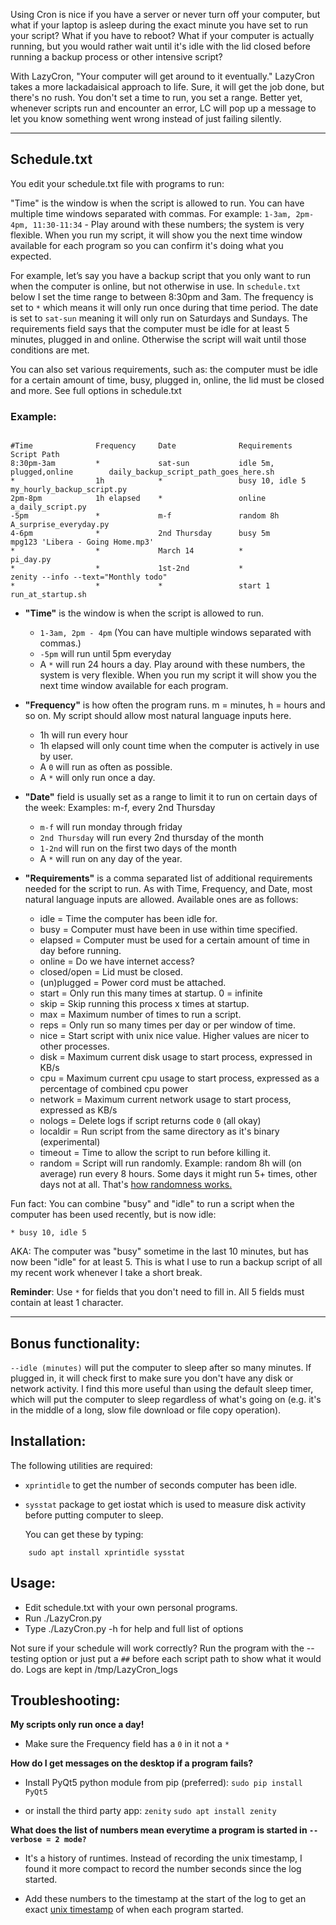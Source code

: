 Using Cron is nice if you have a server or never turn off your computer, but what if your laptop is asleep during the exact minute you have set to run your script? What if you have to reboot? What if your computer is actually running, but you would rather wait until it's idle with the lid closed before running a backup process or other intensive script?

With LazyCron, "Your computer will get around to it eventually." LazyCron takes a more lackadaisical approach to life. Sure, it will get the job done, but there's no rush. You don't set a time to run, you set a range. Better yet, whenever scripts run and encounter an error, LC will pop up a message to let you know something went wrong instead of just failing silently.

----

## Schedule.txt

You edit your schedule.txt file with programs to run:

"Time" is the window is when the script is allowed to run. You can have multiple time windows separated with commas. For example: `1-3am, 2pm-4pm, 11:30-11:34` - Play around with these numbers; the system is very flexible. When you run my script, it will show you the next time window available for each program so you can confirm it's doing what you expected.

For example, let’s say you have a backup script that you only want to run when the computer is online, but not otherwise in use. In `schedule.txt` below I set the time range to between 8:30pm and 3am. The frequency is set to `*` which means it will only run once during that time period. The date is set to `sat-sun` meaning it will only run on Saturdays and Sundays. The requirements field says that the computer must be idle for at least 5 minutes, plugged in and online. Otherwise the script will wait until those conditions are met.

You can also set various requirements, such as: the computer must be idle for a certain amount of time, busy, plugged in, online, the lid must be closed and more. See full options in schedule.txt

### Example:

```

#Time              Frequency     Date              Requirements                   Script Path
8:30pm-3am         *             sat-sun           idle 5m, plugged,online        daily_backup_script_path_goes_here.sh
*                  1h            *                 busy 10, idle 5                my_hourly_backup_script.py
2pm-8pm            1h elapsed    *                 online                         a_daily_script.py
-5pm               *             m-f               random 8h                      A_surprise_everyday.py
4-6pm              *             2nd Thursday      busy 5m                        mpg123 'Libera - Going Home.mp3'
*                  *             March 14          *                              pi_day.py
*                  *             1st-2nd           *                              zenity --info --text="Monthly todo"
*                  *             *                 start 1                        run_at_startup.sh

```

  * **"Time"** is the window is when the script is allowed to run.
     - `1-3am, 2pm - 4pm` (You can have multiple windows separated with commas.)
     - `-5pm` will run until 5pm everyday
     - A `*` will run 24 hours a day.
     Play around with these numbers, the system is very flexible. When you run my script it will show you the next time window available for each program.


  * **"Frequency"** is how often the program runs. m = minutes, h = hours and so on. My script should allow most natural language inputs here.
    - 1h will run every hour
    - 1h elapsed will only count time when the computer is actively in use by user.
	- A `0` will run as often as possible.
    - A `*` will only run once a day.


  * **"Date"** field is usually set as a range to limit it to run on certain days of the week:
Examples: m-f, every 2nd Thursday
    - `m-f` will run monday through friday
    - `2nd Thursday` will run every 2nd thursday of the month
    - `1-2nd` will run on the first two days of the month
    - A `*` will run on any day of the year.


 * **"Requirements"** is a comma separated list of additional requirements needed for the script to run. As with Time, Frequency, and Date, most natural language inputs are allowed. Available ones are as follows:


	*  idle         = Time the computer has been idle for.
	*  busy         = Computer must have been in use within time specified.
	*  elapsed      = Computer must be used for a certain amount of time in day before running.
&nbsp;
	*  online       = Do we have internet access?
	*  closed/open  = Lid must be closed.
	*  (un)plugged  = Power cord must be attached.
&nbsp;
	*  start        = Only run this many times at startup. 0 = infinite
	*  skip         = Skip running this process x times at startup.
	*  max          = Maximum number of times to run a script.
	*  reps         = Only run so many times per day or per window of time.
&nbsp;
	*  nice         = Start script with unix nice value. Higher values are nicer to other processes.
	*  disk         = Maximum current disk usage to start process, expressed in KB/s
	*  cpu          = Maximum current cpu usage to start process, expressed as a percentage of combined cpu power
	*  network      = Maximum current network usage to start process, expressed as KB/s
&nbsp;
	*  nologs       = Delete logs if script returns code `0` (all okay)
	*  localdir     = Run script from the same directory as it's binary (experimental)
	*  timeout      = Time to allow the script to run before killing it.
&nbsp;
	*  random       = Script will run randomly. Example: random 8h will (on average) run every 8 hours. Some days it might run 5+ times, other days not at all. That's [how randomness works.](https://math.stackexchange.com/q/209987/693067)


Fun fact: You can combine "busy" and "idle" to run a script when the computer has been used recently, but is now idle:

	* busy 10, idle 5

AKA: The computer was "busy" sometime in the last 10 minutes, but has now been "idle" for at least 5. This is what I use to run a backup script of all my recent work whenever I take a short break.


**Reminder**: Use `*` for fields that you don't need to fill in. All 5 fields must contain at least 1 character.

----


## Bonus functionality:


`--idle (minutes)` will put the computer to sleep after so many minutes. If plugged in, it will check first to make sure you don't have any disk or network activity. I find this more useful than using the default sleep timer, which will put the computer to sleep regardless of what's going on (e.g. it's in the middle of a long, slow file download or file copy operation).


## Installation:

The following utilities are required:

  * `xprintidle` to get the number of seconds computer has been idle.
  * `sysstat` package to get iostat which is used to measure disk activity before putting computer to sleep.

    You can get these by typing:

```
    sudo apt install xprintidle sysstat
```

## Usage:

 * Edit schedule.txt with your own personal programs.
 * Run ./LazyCron.py
 * Type ./LazyCron.py -h for help and full list of options

Not sure if your schedule will work correctly? Run the program with the --testing option or just put a `##` before each script path to show what it would do. Logs are kept in /tmp/LazyCron_logs


## Troubleshooting:

**My scripts only run once a day!**

  * Make sure the Frequency field has a `0` in it not a `*`

**How do I get messages on the desktop if a program fails?**


  * Install PyQt5 python module from pip (preferred): `sudo pip install PyQt5`

  * or install the third party app: `zenity` `sudo apt install zenity`

**What does the list of numbers mean everytime a program is started in `--verbose = 2 mode?`**

  * It's a history of runtimes. Instead of recording the unix timestamp, I found it more compact to record the number seconds since the log started.

  * Add these numbers to the timestamp at the start of the log to get an exact [unix timestamp](https://en.wikipedia.org/wiki/Unix_time) of when each program started.
